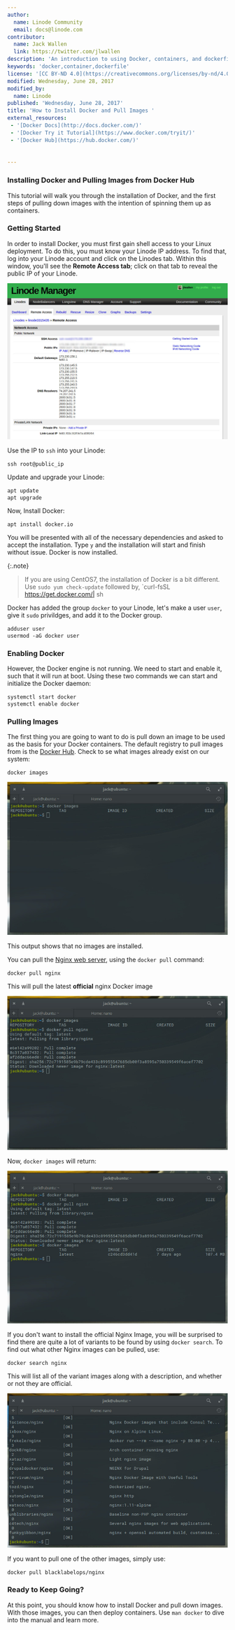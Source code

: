 ```yaml
---
author:
  name: Linode Community
  email: docs@linode.com
contributor:
  name: Jack Wallen
  link: https://twitter.com/jlwallen
description: 'An introduction to using Docker, containers, and dockerfiles on your Linode.'
keywords: 'docker,container,dockerfile'
license: '[CC BY-ND 4.0](https://creativecommons.org/licenses/by-nd/4.0)'
modified: Wednesday, June 28, 2017
modified_by:
  name: Linode
published: 'Wednesday, June 28, 2017'
title: 'How to Install Docker and Pull Images '
external_resources:
 - '[Docker Docs](http://docs.docker.com/)'
 - '[Docker Try it Tutorial](https://www.docker.com/tryit/)'
 - '[Docker Hub](https://hub.docker.com/)'
 

---
```



### Installing Docker and Pulling Images from Docker Hub

This tutorial will walk you through the installation of Docker, and the first steps of pulling down images with the intention of spinning them up as containers. 


### Getting Started

In order to install Docker, you must first gain shell access to your Linux deployment. To do this, you must know your Linode IP address. To find that, log into your Linode account and click on the Linodes tab. Within this window, you'll see the **Remote Access tab**; click on that tab to reveal the public IP of your Linode. 

![Remote_Access](/docs/assets/Docker/dockerisntall_a.jpg)

Use the IP to `ssh` into your Linode: 

	ssh root@public_ip

Update and upgrade your Linode: 

	apt update
	apt upgrade 

Now, Install Docker: 

	apt install docker.io 
	
You will be presented with all of the necessary dependencies and asked to accept the installation. Type `y` and the installation will start and finish without issue. Docker is now installed. 

{:.note}
>
>If you are using CentOS7, the installation of Docker is a bit different. Use `sudo yum check-update` followed by, `curl-fsSL https://get.docker.com/| sh

Docker has added the group `docker` to your Linode, let's make a user `user`, give it `sudo` privildges, and add it to the Docker group. 

	adduser user
	usermod -aG docker user

### Enabling Docker

However, the Docker engine is not running. We need to start and enable it, such that it will run at boot. Using these two commands we can start and initialize the Docker daemon: 

	systemctl start docker
	systemctl enable docker
	
	
### Pulling Images

The first thing you are going to want to do is pull down an image to be used as the basis for your Docker containers. The default registry to pull images from is the [Docker Hub](https://hub.docker.com/). Check to se what images already exist on our system:

	docker images

![docker_image](/docs/assets/Docker/dockerinstall_b.jpg)

This output shows that no images are installed. 

You can pull the [Nginx web server](https://nginx.org/en/), using the `docker pull` command: 

	docker pull nginx

This will pull the latest **official** nginx Docker image

![docker_image](/docs/assets/Docker/dockerinstall_c.jpg)

Now, `docker images` will return: 

![docker_image](/docs/assets/Docker/dockerinstall_d.jpg)

If you don't want to install the official Nginx Image, you will be surprised to find there are quite a lot of variants to be found by using `docker search`. To find out what other Nginx images can be pulled, use: 

	docker search nginx
	
This will list all of the variant images along with a description, and whether or not they are official.

![docker_image](/docs/assets/Docker/dockerinstall_e.jpg)

If you want to pull one of the other images, simply use: 

	docker pull blacklabelops/nginx

### Ready to Keep Going? 

At this point, you should know how to install Docker and pull down images. With those images, you can then deploy containers. Use `man docker` to dive into the manual and learn more. 
